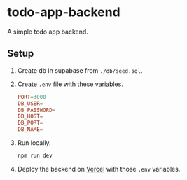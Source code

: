# todo-app-backend

A simple todo app backend.

## Setup

1. Create db in supabase from `./db/seed.sql`.
2. Create `.env` file with these variables.

    ```toml
    PORT=3000
    DB_USER=
    DB_PASSWORD=
    DB_HOST=
    DB_PORT=
    DB_NAME=
    ```

3. Run locally.
    ```bash
    npm run dev
    ```
4. Deploy the backend on [Vercel](https://vercel.com/) with those `.env`
   variables.
